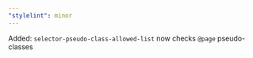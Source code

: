 ```yaml
---
"stylelint": minor
---
```


Added: `selector-pseudo-class-allowed-list` now checks `@page` pseudo-classes
